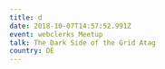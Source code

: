 ```yaml
---
title: d
date: 2018-10-07T14:57:52.991Z
event: webclerks Meetup
talk: The Dark Side of the Grid Atag
country: DE
---
```


